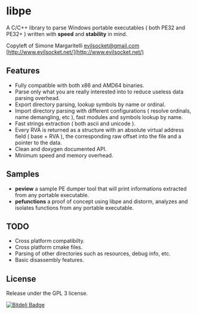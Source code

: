 # libpe

A C/C++ library to parse Windows portable executables ( both PE32 and PE32+ ) written with **speed** and **stability** in mind.

Copyleft of Simone Margaritelli <evilsocket@gmail.com>
[http://www.evilsocket.net/](http://www.evilsocket.net/)

## Features

* Fully compatible with both x86 and AMD64 binaries.
* Parse only what you are really interested into to reduce useless data parsing overhead.
* Export directory parsing, lookup symbols by name or ordinal.
* Import directory parsing with different configurations ( resolve ordinals, name demangling, etc ), fast modules and symbols lookup by name.
* Fast strings extraction ( both ascii and unicode ).
* Every RVA is returned as a structure with an absolute virtual address field ( base + RVA ), the corresponding raw offset into the file and a pointer to the data.
* Clean and doxygen documented API.
* Minimum speed and memory overhead.

## Samples

* **peview** a sample PE dumper tool that will print informations extracted from any portable executable.
* **pefunctions** a proof of concept using libpe and distorm, analyzes and isolates functions from any portable executable.

## TODO

* Cross platform compatibilty.
* Cross platform cmake files.
* Parsing of other directories such as resources, debug info, etc.
* Basic disassembly features.

## License

Release under the GPL 3 license.

[![Bitdeli Badge](https://d2weczhvl823v0.cloudfront.net/evilsocket/libpe/trend.png)](https://bitdeli.com/free "Bitdeli Badge")

